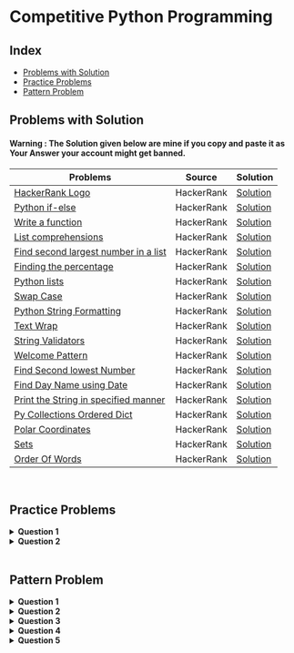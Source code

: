 # Competitive Python Programming

## Index

- [Problems with Solution](#problems-with-solution)
- [Practice Problems](#practice-problems)
- [Pattern Problem](#pattern-problem)

## Problems with Solution

#### Warning  : The Solution given below are mine if you copy and paste it as Your Answer your account might get banned.<br>

| Problems | Source | Solution|
|-----------|--------|---------|
|[HackerRank Logo](https://www.hackerrank.com/challenges/text-alignment/problem?isFullScreen=true)| HackerRank | [Solution](https://github.com/komalpatel300902/Python-Competitive-Programing/blob/master/src/problem_with_solution_text_alignment.py)|
|[Python if-else](https://www.hackerrank.com/challenges/py-if-else/problem?isFullScreen=true) | HackerRank | [Solution](https://github.com/komalpatel300902/Python-Competitive-Programing/blob/master/src/problem_with_solution_problem1.py)|
|[Write a function](https://www.hackerrank.com/challenges/write-a-function/problem?isFullScreen=true)| HackerRank | [Solution](https://github.com/komalpatel300902/Python-Competitive-Programing/blob/master/src/problem_with_solution_write_a_function.py)
|[List comprehensions](https://www.hackerrank.com/challenges/list-comprehensions/problem?isFullScreen=true) | HackerRank | [Solution](https://github.com/komalpatel300902/Python-Competitive-Programing/blob/master/src/problem_with_solution_list_comprehension.py)
|[Find second largest number in a list](https://www.hackerrank.com/challenges/find-second-maximum-number-in-a-list/problem?isFullScreen=true)| HackerRank | [Solution](https://github.com/komalpatel300902/Python-Competitive-Programing/blob/master/src/problem_with_solution_second_highest_number.py)|
|[Finding the percentage](https://www.hackerrank.com/challenges/finding-the-percentage/problem?isFullScreen=true)|HackerRank| [Solution](https://github.com/komalpatel300902/Python-Competitive-Programing/blob/master/src/problem_with_solution_find_the_percntage.py)|
|[Python lists](https://www.hackerrank.com/challenges/python-lists/problem?isFullScreen=true)| HackerRank | [Solution](https://github.com/komalpatel300902/Python-Competitive-Programing/blob/master/src/problem_with_solution_python_list.py)|
|[Swap Case](https://www.hackerrank.com/challenges/swap-case/problem?isFullScreen=true) | HackerRank| [Solution](https://github.com/komalpatel300902/Python-Competitive-Programing/blob/master/src/problem_with_solution_swap_case.py)|
|[Python String Formatting](https://www.hackerrank.com/challenges/python-string-formatting/problem)| HackerRank| [Solution](https://github.com/komalpatel300902/Python-Competitive-Programing/blob/master/src/practice_problem_conversion_to_other_neumeric_forms.py)|
|[Text Wrap](https://www.hackerrank.com/challenges/text-wrap/problem?isFullScreen=true)| HackerRank| [Solution](https://github.com/komalpatel300902/Python-Competitive-Programing/blob/master/src/problem_with_solution_text_wrap.py)|
|[String Validators](https://www.hackerrank.com/challenges/string-validators/problem?isFullScreen=true)| HackerRank | [Solution](https://github.com/komalpatel300902/Python-Competitive-Programing/blob/master/src/practice_problem_string_validator.py)
|[Welcome Pattern](https://www.hackerrank.com/challenges/designer-door-mat/problem?isFullScreen=true&h_r=next-challenge&h_v=zen)| HackerRank | [Solution](https://github.com/komalpatel300902/Python-Competitive-Programing/blob/master/src/beautiful_pattern.py)|
|[Find Second lowest Number](https://www.hackerrank.com/challenges/nested-list/problem?isFullScreen=false) | HackerRank | [Solution](https://github.com/komalpatel300902/Python-Competitive-Programing/blob/master/src/find_second_lowest_number.py)|
|[Find Day Name using Date](https://www.hackerrank.com/challenges/calendar-module/problem?isFullScreen=false&h_r=next-challenge&h_v=zen)| HackerRank | [Solution](https://github.com/komalpatel300902/Python-Competitive-Programing/blob/master/src/find_day_with_day_name.py)|
|[Print the String in specified manner](https://www.hackerrank.com/challenges/merge-the-tools/problem?isFullScreen=true) | HackerRank | [Solution](https://github.com/komalpatel300902/Python-Competitive-Programing/blob/master/src/string_format.py)|
|[Py Collections Ordered Dict](https://www.hackerrank.com/challenges/py-collections-ordereddict/problem?isFullScreen=true&h_r=next-challenge&h_v=zen) | HackerRank | [Solution](https://github.com/komalpatel300902/Python-Competitive-Programing/blob/master/src/collection_ordered_dict.py)|
|[Polar Coordinates](https://www.hackerrank.com/challenges/polar-coordinates/problem?isFullScreen=true)|HackerRank | [Solution](https://github.com/komalpatel300902/Python-Competitive-Programing/blob/master/src/polar_coordinate.py)|
|[Sets](https://www.hackerrank.com/challenges/no-idea/problem?isFullScreen=true) | HackerRank | [Solution](https://github.com/komalpatel300902/Python-Competitive-Programing/blob/master/src/set_problem.py)|
|[Order Of Words](https://www.hackerrank.com/challenges/word-order/problem?isFullScreen=true) | HackerRank| [Solution](https://github.com/komalpatel300902/Python-Competitive-Programing/blob/master/src/order_of_words.py)

<br>

## Practice Problems

<details>
<summary>  <b>Question 1</b>  </Summary>
Given a number ‘n’, the task is to print the Fibonacci series using Python. If <code>n</code> = 9 then <code> output </code> is given below.  <a href = "https://github.com/komalpatel300902/Python-Competitive-Programing/blob/master/src/practice_problem_febonacci_series.py">[solution]</a>
<pre>
1 1 2 3 5 8 13 21 34
</pre>
</details>
<details>
<summary>  <b>Question 2</b>  </Summary>
Given an integer, n , print the following values for each integer  from 1 to n in :

1. Decimal form<br>
1. Octal form<br>
1. Hexadecimal (capitalized) form<br>
1. Binary form.

If <code>n</code> = 17 then <code> output </code> is given below.  <a href = "https://github.com/komalpatel300902/Python-Competitive-Programing/blob/master/src/practice_problem_conversion_to_other_neumeric_forms.py">[solution]</a>
<pre>
 1   1   1      1
 2   2   2     10
 3   3   3     11
 4   4   4    100
 5   5   5    101
 6   6   6    110
 7   7   7    111
 8  10   8   1000
 9  11   9   1001
10  12   A   1010
11  13   B   1011
12  14   C   1100
13  15   D   1101
14  16   E   1110
15  17   F   1111
16  20  10  10000
17  21  11  10001
</pre>
</details>


<br>

## Pattern Problem
<details>
<summary>  <b>Question 1</b>  </Summary>
WAP to print the following pattern. User enters thickness as Input. User enter <code> thickness </code> = 5. <a href = "https://github.com/komalpatel300902/Python-Competitive-Programing/blob/master/src/problem_with_solution_text_alignment.py">[ Solution ]</a>
<pre>
    H
   HHH
  HHHHH
 HHHHHHH
HHHHHHHHH
  HHHHH               HHHHH
  HHHHH               HHHHH
  HHHHH               HHHHH
  HHHHH               HHHHH
  HHHHH               HHHHH
  HHHHH               HHHHH
  HHHHHHHHHHHHHHHHHHHHHHHHH
  HHHHHHHHHHHHHHHHHHHHHHHHH
  HHHHHHHHHHHHHHHHHHHHHHHHH
  HHHHH               HHHHH
  HHHHH               HHHHH
  HHHHH               HHHHH
  HHHHH               HHHHH
  HHHHH               HHHHH
  HHHHH               HHHHH
                    HHHHHHHHH
                     HHHHHHH
                      HHHHH
                       HHH
                        H
</pre>
</details>
<details>
<summary>  <b>Question 2</b>  </Summary>
WAP to print the following pattern. User enters rows and columns. User enter <code> row </code> = 6 and <code> column </code> = 8. <a href = "https://github.com/komalpatel300902/Python-Competitive-Programing/blob/master/src/pattern_problem_question1.py">[ Solution ]</a>
<pre>
********
*      *
*      *
*      *
*      *
********
</pre>
</details>

<details>
<summary>  <b>Question 3</b>  </Summary>
WAP to print the following pattern. User enters rows. User enter <code> row </code> = 5 then <code>output</code> is : <a href = "https://github.com/komalpatel300902/Python-Competitive-Programing/blob/master/src/pattern_problem_pyramid.py">[ Solution ]</a>
<pre>
    *
   ***
  *****
 *******
*********
</pre>
</details>

<details>
<summary>  <b>Question 4</b>  </Summary>
WAP to print the following pattern. User enters half rows. User enter <code> half row </code> = 7 then <code>output</code> is : <a href = "https://github.com/komalpatel300902/Python-Competitive-Programing/blob/master/src/pattern_problem_dimond.py">[ Solution ]</a>
<pre>
      *
     ***
    *****
   *******
  *********
 ***********
*************
*************
 ***********
  *********
   *******
    *****
     ***
      *
</pre>
</details>

<details>
<summary>  <b>Question 5</b>  </Summary>
WAP to print the following pattern. User will only enter number of rows that is always <code>odd</code> and column is 3*<code>row</code> . User enter <code> row </code> = 9 then <code>output</code> is : <a href = "https://github.com/komalpatel300902/Python-Competitive-Programing/blob/master/src/beautiful_pattern.py">[ Solution ]</a>
<pre>
------------.|.------------
---------.|..|..|.---------
------.|..|..|..|..|.------
---.|..|..|..|..|..|..|.---
----------WELCOME----------
---.|..|..|..|..|..|..|.---
------.|..|..|..|..|.------
---------.|..|..|.---------
------------.|.------------
</pre>
</details>

